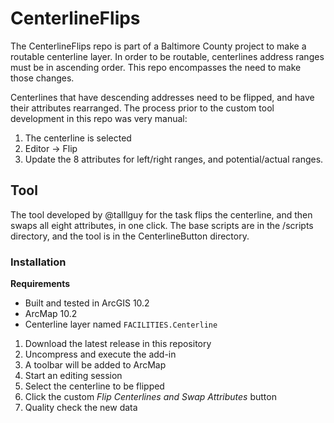 CenterlineFlips
===============

The CenterlineFlips repo is part of a Baltimore County project to make a routable centerline layer. In order to be routable, centerlines address ranges must be in ascending order. This repo encompasses the need to make those changes.

Centerlines that have descending addresses need to be flipped, and have their attributes rearranged. The process prior to the custom tool development in this repo was very manual:

1. The centerline is selected
2. Editor -> Flip
3. Update the 8 attributes for left/right ranges, and potential/actual ranges.

## Tool

The tool developed by @talllguy for the task flips the centerline, and then swaps all eight attributes, in one click. The base scripts are in the /scripts directory, and the tool is in the CenterlineButton directory.

### Installation

**Requirements**
- Built and tested in ArcGIS 10.2
- ArcMap 10.2
- Centerline layer named `FACILITIES.Centerline`

1. Download the latest release in this repository
2. Uncompress and execute the add-in
3. A toolbar will be added to ArcMap
4. Start an editing session
5. Select the centerline to be flipped
6. Click the custom *Flip Centerlines and Swap Attributes* button
7. Quality check the new data